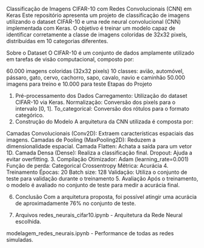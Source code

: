 Classificação de Imagens CIFAR-10 com Redes Convolucionais (CNN) em Keras
Este repositório apresenta um projeto de classificação de imagens utilizando o dataset CIFAR-10 e uma rede neural convolucional (CNN) implementada com Keras. O objetivo é treinar um modelo capaz de identificar corretamente a classe de imagens coloridas de 32x32 pixels, distribuídas em 10 categorias diferentes.

Sobre o Dataset
O CIFAR-10 é um conjunto de dados amplamente utilizado em tarefas de visão computacional, composto por:

60.000 imagens coloridas (32x32 pixels)
10 classes: avião, automóvel, pássaro, gato, cervo, cachorro, sapo, cavalo, navio e caminhão
50.000 imagens para treino e 10.000 para teste
Etapas do Projeto
1. Pré-processamento dos Dados
Carregamento: Utilização do dataset CIFAR-10 via Keras.
Normalização: Conversão dos pixels para o intervalo [0, 1].
To_categorical: Conversão dos rótulos para o formato categórico.
2. Construção do Modelo
A arquitetura da CNN utilizada é composta por:

Camadas Convolucionais (Conv2D): Extraem características espaciais das imagens.
Camadas de Pooling (MaxPooling2D): Reduzem a dimensionalidade espacial.
Camada Flatten: Achata a saída para um vetor 1D.
Camada Densa (Dense): Realiza a classificação final.
Dropout: Ajuda a evitar overfitting.
3. Compilação
Otimizador: Adam (learning_rate=0.001)
Função de perda: Categorical Crossentropy
Métrica: Acurácia
4. Treinamento
Épocas: 20
Batch size: 128
Validação: Utiliza o conjunto de teste para validação durante o treinamento
5. Avaliação
Após o treinamento, o modelo é avaliado no conjunto de teste para medir a acurácia final.

6. Conclusão
Com a arquitetura proposta, foi possível atingir uma acurácia de aproximadamente 76% no conjunto de teste.

7. Arquivos
redes_neurais_cifar10.ipynb - Arquitetura da Rede Neural escolhida.

modelagem_redes_neurais.ipynb - Performance de todas as redes simuladas.
